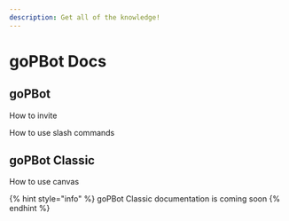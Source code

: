 ```yaml
---
description: Get all of the knowledge!
---
```


# goPBot Docs

## goPBot

How to invite

How to use slash commands

## goPBot Classic

How to use canvas

{% hint style="info" %}
goPBot Classic documentation is coming soon
{% endhint %}

## 

